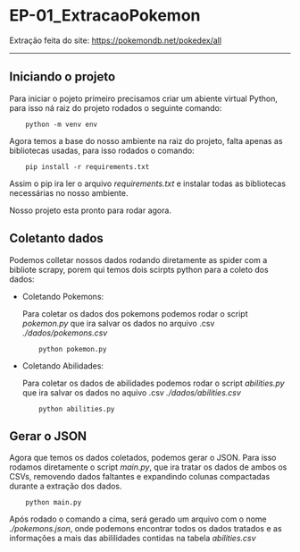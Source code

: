 # EP-01_ExtracaoPokemon

Extração feita do site: https://pokemondb.net/pokedex/all

---
## Iniciando o projeto

Para iniciar o pojeto primeiro precisamos criar um abiente virtual Python, para isso ná raiz do projeto rodados o seguinte comando:
```
    python -m venv env
```
Agora temos a base do nosso ambiente na raiz do projeto, falta apenas as bibliotecas usadas, para isso rodados o comando:
```
    pip install -r requirements.txt
```
Assim o pip ira ler o arquivo *requirements.txt* e instalar todas as bibliotecas necessárias no nosso ambiente.

Nosso projeto esta pronto para rodar agora.

## Coletanto dados

Podemos colletar nossos dados rodando diretamente as spider com a bibliote scrapy, porem qui temos dois scirpts python para a coleto dos dados:
- Coletando Pokemons:

    Para coletar os dados dos pokemons podemos rodar o script *pokemon.py* que ira salvar os dados no arquivo .csv *./dados/pokemons.csv*
    ```
        python pokemon.py
    ```

- Coletando Abilidades:

    Para coletar os dados de abilidades podemos rodar o script *abilities.py* que ira salvar os dados no aquivo .csv *./dados/abilities.csv*
    ```
        python abilities.py
    ```

## Gerar o JSON
Agora que temos os dados coletados, podemos gerar o JSON. Para isso rodamos diretamente o script *main.py*, que ira tratar os dados de ambos os CSVs, removendo dados faltantes e expandindo colunas compactadas durante a extração dos dados.
```
    python main.py
```
Após rodado o comando a cima, será gerado um arquivo com o nome *./pokemons.json*, onde podemons encontrar todos os dados tratados e as informações a mais das abililidades contidas na tabela *abilities.csv*